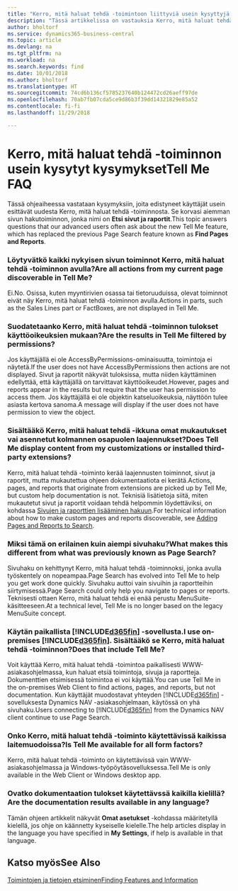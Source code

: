 ```yaml
---
title: "Kerro, mitä haluat tehdä -toimintoon liittyviä usein kysyttyjä kysymyksiä | Microsoft Docs"
description: "Tässä artikkelissa on vastauksia Kerro, mitä haluat tehdä -toimintoon liittyviin usein kysyttyihin kysymyksiin, joita kumppanit ja asiakkaat esittävät."
author: bholtorf
ms.service: dynamics365-business-central
ms.topic: article
ms.devlang: na
ms.tgt_pltfrm: na
ms.workload: na
ms.search.keywords: find
ms.date: 10/01/2018
ms.author: bholtorf
ms.translationtype: HT
ms.sourcegitcommit: 74cd6b136cf5785237640b124472cd26aeff97de
ms.openlocfilehash: 70ab7fb07cda5ce9d86b3f39dd14321829e85a52
ms.contentlocale: fi-fi
ms.lasthandoff: 11/29/2018

---
```

# <a name="tell-me-faq"></a><span data-ttu-id="9a2b8-103">Kerro, mitä haluat tehdä -toiminnon usein kysytyt kysymykset</span><span class="sxs-lookup"><span data-stu-id="9a2b8-103">Tell Me FAQ</span></span>
<span data-ttu-id="9a2b8-104">Tässä ohjeaiheessa vastataan kysymyksiin, joita edistyneet käyttäjät usein esittävät uudesta Kerro, mitä haluat tehdä -toiminnosta. Se korvasi aiemman sivun hakutoiminnon, jonka nimi on **Etsi sivut ja raportit**.</span><span class="sxs-lookup"><span data-stu-id="9a2b8-104">This topic answers questions that our advanced users often ask about the new Tell Me feature, which has replaced the previous Page Search feature known as **Find Pages and Reports**.</span></span>

### <a name="are-all-actions-from-my-current-page-discoverable-in-tell-me"></a><span data-ttu-id="9a2b8-105">Löytyvätkö kaikki nykyisen sivun toiminnot Kerro, mitä haluat tehdä -toiminnon avulla?</span><span class="sxs-lookup"><span data-stu-id="9a2b8-105">Are all actions from my current page discoverable in Tell Me?</span></span>
<span data-ttu-id="9a2b8-106">Ei.</span><span class="sxs-lookup"><span data-stu-id="9a2b8-106">No.</span></span> <span data-ttu-id="9a2b8-107">Osissa, kuten myyntirivien osassa tai tietoruuduissa, olevat toiminnot eivät näy Kerro, mitä haluat tehdä -toiminnon avulla.</span><span class="sxs-lookup"><span data-stu-id="9a2b8-107">Actions in parts, such as the Sales Lines part or FactBoxes, are not displayed in Tell Me.</span></span>

### <a name="are-the-results-in-tell-me-filtered-by-permissions"></a><span data-ttu-id="9a2b8-108">Suodatetaanko Kerro, mitä haluat tehdä -toiminnon tulokset käyttöoikeuksien mukaan?</span><span class="sxs-lookup"><span data-stu-id="9a2b8-108">Are the results in Tell Me filtered by permissions?</span></span>
<span data-ttu-id="9a2b8-109">Jos käyttäjällä ei ole AccessByPermissions-ominaisuutta, toimintoja ei näytetä.</span><span class="sxs-lookup"><span data-stu-id="9a2b8-109">If the user does not have AccessByPermissions then actions are not displayed.</span></span> <span data-ttu-id="9a2b8-110">Sivut ja raportit näkyvät tuloksissa, mutta niiden käyttäminen edellyttää, että käyttäjällä on tarvittavat käyttöoikeudet.</span><span class="sxs-lookup"><span data-stu-id="9a2b8-110">However, pages and reports appear in the results but require that the user has permission to access them.</span></span> <span data-ttu-id="9a2b8-111">Jos käyttäjällä ei ole objektin katseluoikeuksia, näyttöön tulee asiasta kertova sanoma.</span><span class="sxs-lookup"><span data-stu-id="9a2b8-111">A message will display if the user does not have permission to view the object.</span></span>

### <a name="does-tell-me-display-content-from-my-customizations-or-installed-third-party-extensions"></a><span data-ttu-id="9a2b8-112">Sisältääkö Kerro, mitä haluat tehdä -ikkuna omat mukautukset vai asennetut kolmannen osapuolen laajennukset?</span><span class="sxs-lookup"><span data-stu-id="9a2b8-112">Does Tell Me display content from my customizations or installed third-party extensions?</span></span>
<span data-ttu-id="9a2b8-113">Kerro, mitä haluat tehdä -toiminto kerää laajennusten toiminnot, sivut ja raportit, mutta mukautettua ohjeen dokumentaatiota ei kerätä.</span><span class="sxs-lookup"><span data-stu-id="9a2b8-113">Actions, pages, and reports that originate from extensions are picked up by Tell Me, but custom help documentation is not.</span></span> <span data-ttu-id="9a2b8-114">Teknisiä lisätietoja siitä, miten mukautetut sivut ja raportit voidaan tehdä helpommin löydettäviksi, on kohdassa [Sivujen ja raporttien lisääminen hakuun](/dynamics365/business-central/dev-itpro/developer/devenv-al-menusuite-functionality).</span><span class="sxs-lookup"><span data-stu-id="9a2b8-114">For technical information about how to make custom pages and reports discoverable, see [Adding Pages and Reports to Search](/dynamics365/business-central/dev-itpro/developer/devenv-al-menusuite-functionality).</span></span>

### <a name="what-makes-this-different-from-what-was-previously-known-as-page-search"></a><span data-ttu-id="9a2b8-115">Miksi tämä on erilainen kuin aiempi sivuhaku?</span><span class="sxs-lookup"><span data-stu-id="9a2b8-115">What makes this different from what was previously known as Page Search?</span></span>
<span data-ttu-id="9a2b8-116">Sivuhaku on kehittynyt Kerro, mitä haluat tehdä -toiminnoksi, jonka avulla työskentely on nopeampaa.</span><span class="sxs-lookup"><span data-stu-id="9a2b8-116">Page Search has evolved into Tell Me to help you get work done quickly.</span></span> <span data-ttu-id="9a2b8-117">Sivuhaku auttoi vain sivuihin ja raportteihin siirtymisessä.</span><span class="sxs-lookup"><span data-stu-id="9a2b8-117">Page Search could only help you navigate to pages or reports.</span></span> <span data-ttu-id="9a2b8-118">Teknisesti ottaen Kerro, mitä haluat tehdä ei enää perustu MenuSuite-käsitteeseen.</span><span class="sxs-lookup"><span data-stu-id="9a2b8-118">At a technical level, Tell Me is no longer based on the legacy MenuSuite concept.</span></span>

### <a name="i-use-on-premises-included365finincludesd365finmdmd-does-that-include-tell-me"></a><span data-ttu-id="9a2b8-119">Käytän paikallista [!INCLUDE[d365fin](includes/d365fin_md.md)] -sovellusta.</span><span class="sxs-lookup"><span data-stu-id="9a2b8-119">I use on-premises [!INCLUDE[d365fin](includes/d365fin_md.md)].</span></span> <span data-ttu-id="9a2b8-120">Sisältääkö se Kerro, mitä haluat tehdä -toiminnon?</span><span class="sxs-lookup"><span data-stu-id="9a2b8-120">Does that include Tell Me?</span></span>
<span data-ttu-id="9a2b8-121">Voit käyttää Kerro, mitä haluat tehdä -toimintoa paikallisesti WWW-asiakasohjelmassa, kun haluat etsiä toimintoja, sivuja ja raportteja. Dokumenttien etsimisessä toimintoa ei voi käyttää.</span><span class="sxs-lookup"><span data-stu-id="9a2b8-121">You can use Tell Me in the on-premises Web Client to find actions, pages, and reports, but not documentation.</span></span> <span data-ttu-id="9a2b8-122">Kun käyttäjät muodostavat yhteyden [!INCLUDE[d365fin](includes/d365fin_md.md)] -sovelluksesta Dynamics NAV -asiakasohjelmaan, käytössä on yhä sivuhaku.</span><span class="sxs-lookup"><span data-stu-id="9a2b8-122">Users connecting to [!INCLUDE[d365fin](includes/d365fin_md.md)] from the Dynamics NAV client continue to use Page Search.</span></span>

### <a name="is-tell-me-available-for-all-form-factors"></a><span data-ttu-id="9a2b8-123">Onko Kerro, mitä haluat tehdä -toiminto käytettävissä kaikissa laitemuodoissa?</span><span class="sxs-lookup"><span data-stu-id="9a2b8-123">Is Tell Me available for all form factors?</span></span>
<span data-ttu-id="9a2b8-124">Kerro, mitä haluat tehdä -toiminto on käytettävissä vain WWW-asiakasohjelmassa ja Windows-työpöytäsovelluksessa.</span><span class="sxs-lookup"><span data-stu-id="9a2b8-124">Tell Me is only available in the Web Client or Windows desktop app.</span></span>

### <a name="are-the-documentation-results-available-in-any-language"></a><span data-ttu-id="9a2b8-125">Ovatko dokumentaation tulokset käytettävssä kaikilla kielillä?</span><span class="sxs-lookup"><span data-stu-id="9a2b8-125">Are the documentation results available in any language?</span></span>
<span data-ttu-id="9a2b8-126">Tämän ohjeen artikkelit näkyvät **Omat asetukset** -kohdassa määritetyllä kielellä, jos ohje on käännetty kyseiselle kielelle.</span><span class="sxs-lookup"><span data-stu-id="9a2b8-126">The help articles display in the language you have specified in **My Settings**, if help is available in that language.</span></span>

## <a name="see-also"></a><span data-ttu-id="9a2b8-127">Katso myös</span><span class="sxs-lookup"><span data-stu-id="9a2b8-127">See Also</span></span>  
[<span data-ttu-id="9a2b8-128">Toimintojen ja tietojen etsiminen</span><span class="sxs-lookup"><span data-stu-id="9a2b8-128">Finding Features and Information</span></span>](ui-search.md)

